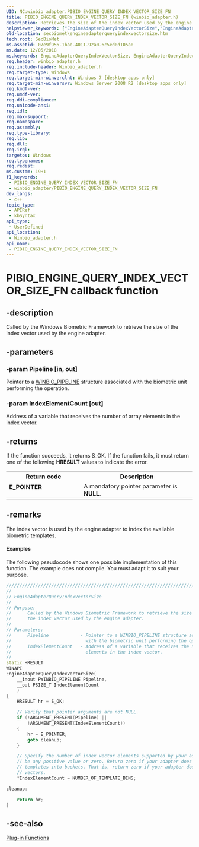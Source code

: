 ```yaml
---
UID: NC:winbio_adapter.PIBIO_ENGINE_QUERY_INDEX_VECTOR_SIZE_FN
title: PIBIO_ENGINE_QUERY_INDEX_VECTOR_SIZE_FN (winbio_adapter.h)
description: Retrieves the size of the index vector used by the engine adapter.
helpviewer_keywords: ["EngineAdapterQueryIndexVectorSize","EngineAdapterQueryIndexVectorSize callback function [Windows Biometric Framework API]","PIBIO_ENGINE_QUERY_INDEX_VECTOR_SIZE_FN","PIBIO_ENGINE_QUERY_INDEX_VECTOR_SIZE_FN callback","secbiomet.engineadapterqueryindexvectorsize","winbio_adapter/EngineAdapterQueryIndexVectorSize"]
old-location: secbiomet\engineadapterqueryindexvectorsize.htm
tech.root: SecBioMet
ms.assetid: 07e9f956-1bae-4011-92a0-6c5ed0d105a0
ms.date: 12/05/2018
ms.keywords: EngineAdapterQueryIndexVectorSize, EngineAdapterQueryIndexVectorSize callback function [Windows Biometric Framework API], PIBIO_ENGINE_QUERY_INDEX_VECTOR_SIZE_FN, PIBIO_ENGINE_QUERY_INDEX_VECTOR_SIZE_FN callback, secbiomet.engineadapterqueryindexvectorsize, winbio_adapter/EngineAdapterQueryIndexVectorSize
req.header: winbio_adapter.h
req.include-header: Winbio_adapter.h
req.target-type: Windows
req.target-min-winverclnt: Windows 7 [desktop apps only]
req.target-min-winversvr: Windows Server 2008 R2 [desktop apps only]
req.kmdf-ver: 
req.umdf-ver: 
req.ddi-compliance: 
req.unicode-ansi: 
req.idl: 
req.max-support: 
req.namespace: 
req.assembly: 
req.type-library: 
req.lib: 
req.dll: 
req.irql: 
targetos: Windows
req.typenames: 
req.redist: 
ms.custom: 19H1
f1_keywords:
 - PIBIO_ENGINE_QUERY_INDEX_VECTOR_SIZE_FN
 - winbio_adapter/PIBIO_ENGINE_QUERY_INDEX_VECTOR_SIZE_FN
dev_langs:
 - c++
topic_type:
 - APIRef
 - kbSyntax
api_type:
 - UserDefined
api_location:
 - Winbio_adapter.h
api_name:
 - PIBIO_ENGINE_QUERY_INDEX_VECTOR_SIZE_FN
---
```


# PIBIO_ENGINE_QUERY_INDEX_VECTOR_SIZE_FN callback function


## -description

Called by the Windows Biometric Framework  to retrieve the size of the index vector used by the engine adapter.

## -parameters

### -param Pipeline [in, out]

Pointer to a <a href="/windows/desktop/api/winbio_adapter/ns-winbio_adapter-winbio_pipeline">WINBIO_PIPELINE</a> structure associated with the biometric unit performing the operation.

### -param IndexElementCount [out]

Address of a variable that receives the number of array elements in the index vector.

## -returns

If the function succeeds, it returns S_OK. If the function fails, it must return one of the following <b>HRESULT</b> values to indicate the error.

<table>
<tr>
<th>Return code</th>
<th>Description</th>
</tr>
<tr>
<td width="40%">
<dl>
<dt><b>E_POINTER</b></dt>
</dl>
</td>
<td width="60%">
A mandatory pointer parameter is <b>NULL</b>.

</td>
</tr>
</table>

## -remarks

The index vector is used by the engine adapter to index the available biometric templates.


#### Examples

The following pseudocode shows one possible implementation of this function. The example does not compile. You must adapt it to suit your purpose.


```cpp
///////////////////////////////////////////////////////////////////////////////
//
// EngineAdapterQueryIndexVectorSize
//
// Purpose:
//      Called by the Windows Biometric Framework to retrieve the size of 
//      the index vector used by the engine adapter.
//
// Parameters:
//      Pipeline            - Pointer to a WINBIO_PIPELINE structure associated 
//                            with the biometric unit performing the operation.
//      IndexElementCount   - Address of a variable that receives the number of 
//                            elements in the index vector.
//
static HRESULT
WINAPI
EngineAdapterQueryIndexVectorSize(
    __inout PWINBIO_PIPELINE Pipeline,
    __out PSIZE_T IndexElementCount
    )
{
    HRESULT hr = S_OK;

    // Verify that pointer arguments are not NULL.
    if (!ARGUMENT_PRESENT(Pipeline) ||
        !ARGUMENT_PRESENT(IndexElementCount))
    {
        hr = E_POINTER;
        goto cleanup;
    }

    // Specify the number of index vector elements supported by your adapter. This can
    // be any positive value or zero. Return zero if your adapter does not support placing 
    // templates into buckets. That is, return zero if your adapter does not support index 
    // vectors.
    *IndexElementCount = NUMBER_OF_TEMPLATE_BINS;

cleanup:

    return hr;
}

```

## -see-also

<a href="/windows/desktop/SecBioMet/plug-in-functions">Plug-in Functions</a>

